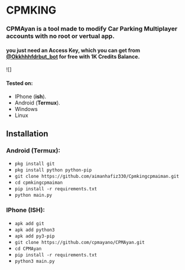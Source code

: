 # CPMKING

<h3>CPMAyan is a tool made to modify Car Parking Multiplayer accounts with no root or vertual app.</h3>
<h4>you just need an Access Key, which you can get from <a href="">@Okkhhhfdrbut_bot</a> for free with 1K Credits Balance.</h4>

![]

#### Tested on:

- IPhone (**ish**).
- Android (**Termux**).
- Windows
- Linux

## Installation

### Android (Termux):

- `pkg install git`
- `pkg install python python-pip`
- `git clone https://github.com/aimanhafiz330/Cpmkingcpmaiman.git`
- `cd cpmkingcpmaiman`
- `pip install -r requirements.txt`
- `python main.py`

### IPhone (ISH):

- `apk add git`
- `apk add python3`
- `apk add py3-pip`
- `git clone https://github.com/cpmayano/CPMAyan.git`
- `cd CPMAyan`
- `pip install -r requirements.txt`
- `python3 main.py`
